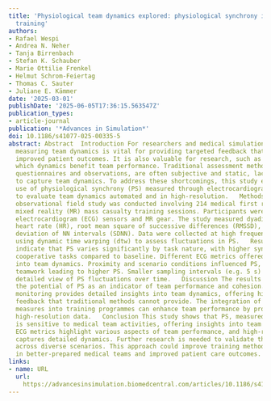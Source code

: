 ```yaml
---
title: 'Physiological team dynamics explored: physiological synchrony in medical simulation
  training'
authors:
- Rafael Wespi
- Andrea N. Neher
- Tanja Birrenbach
- Stefan K. Schauber
- Marie Ottilie Frenkel
- Helmut Schrom-Feiertag
- Thomas C. Sauter
- Juliane E. Kämmer
date: '2025-03-01'
publishDate: '2025-06-05T17:36:15.563547Z'
publication_types:
- article-journal
publication: '*Advances in Simulation*'
doi: 10.1186/s41077-025-00335-5
abstract: Abstract  Introduction For researchers and medical simulation trainers,
  measuring team dynamics is vital for providing targeted feedback that can lead to
  improved patient outcomes. It is also valuable for research, such as investigating
  which dynamics benefit team performance. Traditional assessment methods, such as
  questionnaires and observations, are often subjective and static, lacking the ability
  to capture team dynamics. To address these shortcomings, this study explores the
  use of physiological synchrony (PS) measured through electrocardiogram (ECG) data
  to evaluate team dynamics automated and in high-resolution.   Methods A multicentre
  observational field study was conducted involving 214 medical first responders during
  mixed reality (MR) mass casualty training sessions. Participants were equipped with
  electrocardiogram (ECG) sensors and MR gear. The study measured dyadic PS using
  heart rate (HR), root mean square of successive differences (RMSSD), and standard
  deviation of NN intervals (SDNN). Data were collected at high frequency and analysed
  using dynamic time warping (dtw) to assess fluctuations in PS.   Results Findings
  indicate that PS varies significantly by task nature, with higher synchrony during
  cooperative tasks compared to baseline. Different ECG metrics offered unique insights
  into team dynamics. Proximity and scenario conditions influenced PS, with closer
  teamwork leading to higher PS. Smaller sampling intervals (e.g. 5 s) provided a
  detailed view of PS fluctuations over time.   Discussion The results demonstrate
  the potential of PS as an indicator of team performance and cohesion. High-resolution
  monitoring provides detailed insights into team dynamics, offering high-resolution
  feedback that traditional methods cannot provide. The integration of physiological
  measures into training programmes can enhance team performance by providing objective,
  high-resolution data.   Conclusion This study shows that PS, measured by ECG data,
  is sensitive to medical team activities, offering insights into team dynamics. Different
  ECG metrics highlight various aspects of team performance, and high-resolution monitoring
  captures detailed dynamics. Further research is needed to validate these findings
  across diverse scenarios. This approach could improve training methodologies, resulting
  in better-prepared medical teams and improved patient care outcomes.
links:
- name: URL
  url: 
    https://advancesinsimulation.biomedcentral.com/articles/10.1186/s41077-025-00335-5
---
```

